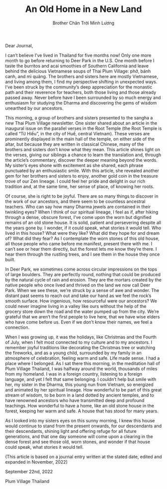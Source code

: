 ﻿---
title: An Old Home in a New Land
author: Brother Chân Trời Minh Lương
---

Dear Journal,

I can’t believe I’ve lived in Thailand for five months now! Only one more month to go before returning to Deer Park in the U.S. One month before I taste the burritos and acai smoothies of Southern California and leave behind the delicious Vietnamese soups of Thai Plum Village: phở, bánh canh, and mì quảng. The brothers and sisters here are mostly Vietnamese, and living among them, I find my perspective shifting in unexpected ways. I’ve been struck by the community’s deep appreciation for the monastic path and their reverence for teachers, both those living and those already passed away. Never before have I been surrounded by so much energy and enthusiasm for studying the Dharma and discovering the gems of wisdom unearthed by our ancestors.

This morning, a group of brothers and sisters presented to the sangha a new Thai Plum Village newsletter. One sister shared about an article in the inaugural issue on the parallel verses in the Root Temple (the Root Temple is called “Từ Hiếu”, in the city of Huế, central Vietnam). These verses are prominently displayed in the main hall of the temple, on either side of the altar, but because they are written in classical Chinese, many of the brothers and sisters don’t know what they mean. This article shines light on the verses, giving our siblings a chance to learn the translation and, through the article’s commentary, discover the deeper meaning beyond the words. My sister’s eyes shone with excitement as she shared, each phrase punctuated by an enthusiastic smile. With this article, she revealed another gem for her brothers and sisters to enjoy, another gold coin in the treasure trove of our Zen lineage. I could feel her pride and delight in our rich tradition and, at the same time, her sense of place, of knowing her roots.

Of course, she is right to be joyful. There are so many things to discover in the work of our ancestors, and there seem to be countless ancestral teachers. Who can say how many Dharma jewels are contained in their twinkling eyes? When I think of our spiritual lineage, I feel as if, after hiking through a dense, obscure forest, I’ve come upon the worn but dignified remains of an old stone house. It is solid, patient and persevering despite all the years gone by. I wonder, if it could speak, what stories it would tell. Who lived in this house? What were they like? What did they hope for and dream of? What did they fear? As I contemplate the worn stones of this old house, all those people who came before me manifest, present there with me. I can’t see or hear them directly, but the forest lets me know they’re there. I hear them through the rustling trees, and I see them in the house they once built.

In Deer Park, we sometimes come across circular impressions on the tops of large boulders. They are perfectly round, nothing that could be produced by the natural cycle of rain and erosion. They are the mortars created by the native people who once lived and thrived on the land we now call Deer Park. When we see these, we’re struck by a sense of awe and wonder. The distant past seems to reach out and take our hand as we feel the rock’s smooth surface. How ingenious, how resourceful were our ancestors? We could never imagine living in a valley like ours without the help of the grocery store down the road and the water pumped up from the city. We’re grateful that we aren’t the first people to live here, that we have wise elders who have come before us. Even if we don’t know their names, we feel a connection.

When I was growing up, it was the holidays, like Christmas and the Fourth of July, when I felt most connected to my culture and to my ancestors. I remember joyful traditions like decorating the Christmas tree or watching the fireworks, and as a young child, surrounded by my family in an atmosphere of celebration, feeling warm and safe. Life made sense. I had a place where I belonged. As I sat there this morning, in the meditation hall of Plum Village Thailand, I was halfway around the world, thousands of miles from my homeland. I was in a foreign country, listening to a foreign language, and yet I felt that same belonging. I couldn’t help but smile with her, my sister in the Dharma, this young nun from Vietnam, so energized and animated by her spiritual lineage. How wonderful to be part of this great stream of wisdom, to be born in a land dotted by ancient temples, and to have renowned ancestors who have transmitted deep and profound teachings. How wonderful to have a home, like an old stone house in the forest, keeping her warm and safe. A house that has stood for many years. 

As I looked into my sisters eyes on this sunny morning, I knew this house would continue to stand from the present onwards, for our descendants and their descendants, shining light and offering refuge for all future generations, and that one day someone will come upon a clearing in the dense forest and see those old, worn stones, and wonder if that house could speak, what stories it would tell.

(This article is based on a journal entry written at the stated date, edited and expanded in November, 2022)

September 22nd, 2022

Plum Village Thailand
